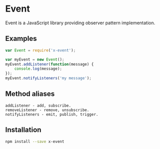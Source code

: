 # Event

Event is a JavaScript library providing observer pattern implementation.

## Examples

```js
var Event = require('x-event');

var myEvent = new Event();
myEvent.addListener(function(message) {
	console.log(message);
});
myEvent.notifyListeners('my message');
```

## Method aliases

```
addListener - add, subscribe.
removeListener - remove, unsubscribe.
notifyListeners - emit, publish, trigger.
```

## Installation

```sh
npm install --save x-event
```
